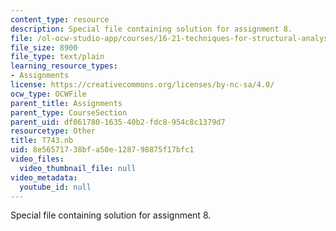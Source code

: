 ```yaml
---
content_type: resource
description: Special file containing solution for assignment 8.
file: /ol-ocw-studio-app/courses/16-21-techniques-for-structural-analysis-and-design-spring-2005/8e56571738bfa50e128798875f17bfc1_T743.nb
file_size: 8900
file_type: text/plain
learning_resource_types:
- Assignments
license: https://creativecommons.org/licenses/by-nc-sa/4.0/
ocw_type: OCWFile
parent_title: Assignments
parent_type: CourseSection
parent_uid: df061780-1635-40b2-fdc8-954c8c1379d7
resourcetype: Other
title: T743.nb
uid: 8e565717-38bf-a50e-1287-98875f17bfc1
video_files:
  video_thumbnail_file: null
video_metadata:
  youtube_id: null
---
```

Special file containing solution for assignment 8.